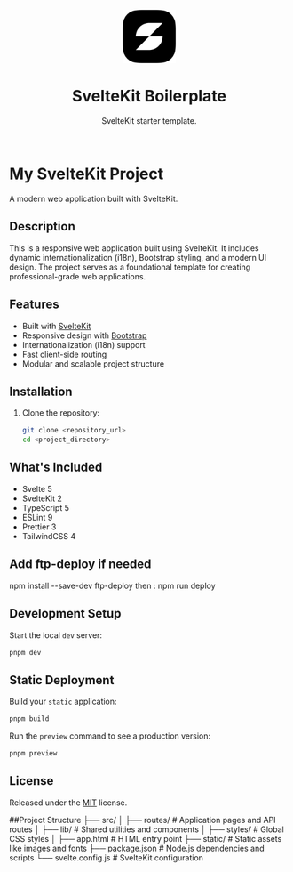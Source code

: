 <p align="center">
  <img src="./static/favicons/icon-512.png" width="96" />
</p>

<h1 align="center">SvelteKit Boilerplate</h1>

<p align="center">SvelteKit starter template.</p>

<br>

# My SvelteKit Project
A modern web application built with SvelteKit.

## Description
This is a responsive web application built using SvelteKit. It includes dynamic internationalization (i18n), Bootstrap styling, and a modern UI design. The project serves as a foundational template for creating professional-grade web applications.

## Features
- Built with [SvelteKit](https://kit.svelte.dev/)
- Responsive design with [Bootstrap](https://getbootstrap.com/)
- Internationalization (i18n) support
- Fast client-side routing
- Modular and scalable project structure

## Installation

1. Clone the repository:
   ```bash
   git clone <repository_url>
   cd <project_directory>

## What's Included

- Svelte 5
- SvelteKit 2
- TypeScript 5
- ESLint 9
- Prettier 3
- TailwindCSS 4

## Add ftp-deploy if needed
npm install --save-dev ftp-deploy
then :
npm run deploy

## Development Setup

Start the local `dev` server:

```sh
pnpm dev
```

## Static Deployment

Build your `static` application:

```sh
pnpm build
```

Run the `preview` command to see a production version:

```sh
pnpm preview
```


## License

Released under the [MIT](LICENSE.txt) license.

##Project Structure
├── src/
│   ├── routes/          # Application pages and API routes
│   ├── lib/             # Shared utilities and components
│   ├── styles/          # Global CSS styles
│   ├── app.html         # HTML entry point
├── static/              # Static assets like images and fonts
├── package.json         # Node.js dependencies and scripts
└── svelte.config.js     # SvelteKit configuration
